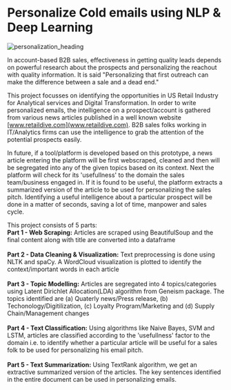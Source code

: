 # Personalize Cold emails using NLP & Deep Learning

![personalization_heading](https://user-images.githubusercontent.com/46706767/58305746-d9cd4700-7e16-11e9-95ef-da5386728ce3.png)


In account-based B2B sales, effectiveness in getting quality leads depends on powerful research about the prospects and personalizing the reachout with quality information. It is said "Personalizing that first outreach can make the difference between a sale and a dead end."

This project focusses on identifying the opportunities in US Retail Industry for Analytical services and Digital Transformation. In order to write personalized emails, the intelligence on a prospect/account is gathered from various news articles published in a well known website [www.retaildive.com](www.retaildive.com). B2B sales folks working in IT/Analytics firms can use the intelligence to grab the attention of the potential prospects easily.

In future, if a tool/platform is developed based on this prototype, a news article entering the platform will be first webscraped, cleaned and then will be segregated into any of the given topics based on its context. Next the platform will check for its 'usefullness' to the domain the sales team/business engaged in. If it is found to be useful, the platform extracts a summarized version of the article to be used for personalizing the sales pitch. Identifying a useful intelligence about a particular prospect will be done in a matter of seconds, saving a lot of time, manpower and sales cycle. 

This project consists of 5 parts:
 <br/><b>Part 1 - Web Scraping:</b> Articles are scraped using BeautifulSoup and the final content along with title are converted into a dataframe
 <br/><br/><b>Part 2 - Data Cleaning & Visualization:</b> Text preprocessing is done using NLTK and spaCy. A WordCloud visualization is plotted to identify the context/important words in each article
 <br/><br/><b>Part 3 - Topic Modelling:</b> Articles are segregated into 4 topics/categories using Latent Dirichlet Allocation(LDA) algorithm from Geneism package. The topics identified are (a) Quaterly news/Press release, (b) Techonology/Digitilization, (c) Loyalty Program/Marketing and (d) Supply Chain/Management changes
 <br/><br/><b>Part 4 - Text Classification:</b> Using algorithms like Naive Bayes, SVM and LSTM, articles are classified according to the 'usefullness' factor to the domain i.e. to identify whether a particular article will be useful for a sales folk to be used for personalizing his email pitch.
 <br/><br/><b>Part 5 - Text Summarization:</b> Using TextRank algorithm, we get an extractive summarized version of the articles. The key sentences identified in the entire document can be used in personalizing emails.


